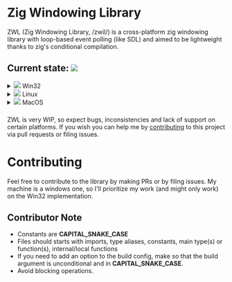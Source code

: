# Zig Windowing Library
ZWL (Zig Windowing Library, /zwil/) is a cross-platform zig windowing library with loop-based event polling (like SDL) and aimed to be lightweight thanks to zig's conditional compilation.

## Current state: ![](https://progress-bar.xyz/3?scale=17&suffix=/17)
<details>
  <summary><img src="https://progress-bar.xyz/3?scale=4&suffix=/4"/> Win32</summary>

  - [x] Window
  - [x] Event
  - ![](https://progress-bar.xyz/1?scale=2&suffix=/2) Context management
    - [x] OpenGL
    - [ ] Vulkan
</details>
<details>
  <summary><img src="https://progress-bar.xyz/0?scale=8&suffix=/8"/> Linux</summary>
  
  - ![](https://progress-bar.xyz/0?scale=4&suffix=/4) x11
    - [ ] Window
    - [ ] Event
    - ![](https://progress-bar.xyz/0?scale=2&suffix=/2) Context management
        - [ ] OpenGL
        - [ ] Vulkan
  - ![](https://progress-bar.xyz/0?scale=4&suffix=/4) wayland
    - [ ] Window
    - [ ] Event
    - ![](https://progress-bar.xyz/0?scale=2&suffix=/2) Context management
        - [ ] OpenGL
        - [ ] Vulkan
</details>
<details>
  <summary><img src="https://progress-bar.xyz/0?scale=5&suffix=/5"/> MacOS</summary>

  - [ ] Window
  - [ ] Event
  - ![](https://progress-bar.xyz/0?scale=3&suffix=/3) Context management
      - [ ] OpenGL
      - [ ] Vulkan
      - [ ] Metal
</details>

###
ZWL is very WIP, so expect bugs, inconsistencies and lack of support on certain platforms. If you wish you can help me by [contributing](#contributing) to this project via pull requests or filing issues.

# Contributing
Feel free to contribute to the library by making PRs or by filing issues. My machine is a windows one, so I'll prioritize my work (and might only work) on the Win32 implementation.

## Contributor Note
- Constants are **CAPITAL_SNAKE_CASE**
- Files should starts with imports, type aliases, constants, main type(s) or function(s), internal/local functions
- If you need to add an option to the build config, make so that the build argument is unconditional and in **CAPITAL_SNAKE_CASE**.
- Avoid blocking operations.